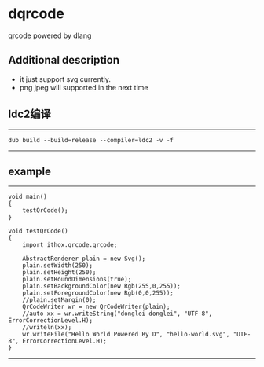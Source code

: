 # dqrcode
qrcode powered by dlang

## Additional description
- it just support svg currently.
- png jpeg will supported in the next time

## ldc2编译

-----
	dub build --build=release --compiler=ldc2 -v -f 
-----

## example

-----

	void main()
	{
		testQrCode();
	}
	
	void testQrCode()
	{
		import ithox.qrcode.qrcode;
	
		AbstractRenderer plain = new Svg();
		plain.setWidth(250);
		plain.setHeight(250);
		plain.setRoundDimensions(true);
		plain.setBackgroundColor(new Rgb(255,0,255));
		plain.setForegroundColor(new Rgb(0,0,255));
		//plain.setMargin(0);
		QrCodeWriter wr = new QrCodeWriter(plain);
		//auto xx = wr.writeString("donglei donglei", "UTF-8", ErrorCorrectionLevel.H);
		//writeln(xx);
		wr.writeFile("Hello World Powered By D", "hello-world.svg", "UTF-8", ErrorCorrectionLevel.H);
	}

-----
